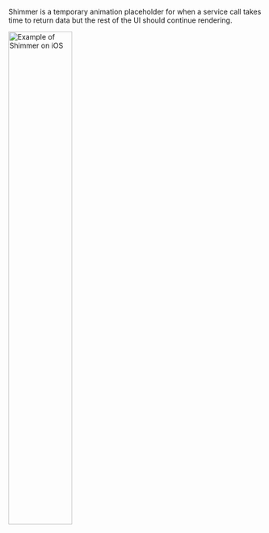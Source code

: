 Shimmer is a temporary animation placeholder for when a service call takes time to return data but the rest of the UI should continue rendering.

<img src="https://static2.sharepointonline.com/files/fabric/fabric-website/images/controls/ios/progressindicator/shimmer-lines.png" alt="Example of Shimmer on iOS" style="width: 50%;" />
